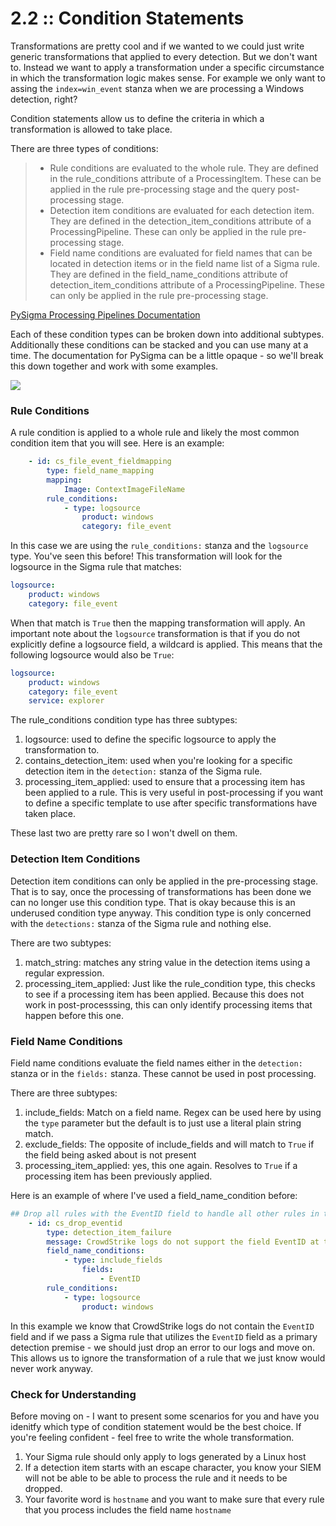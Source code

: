 # 2.2 :: Condition Statements

Transformations are pretty cool and if we wanted to we could just write generic transformations that applied to every detection. But we don't want to. Instead we want to apply a transformation under a specific circumstance in which the transformation logic makes sense. For example we only want to assing the `index=win_event` stanza when we are processing a Windows detection, right?

Condition statements allow us to define the criteria in which a transformation is allowed to take place.

There are three types of conditions:

> - Rule conditions are evaluated to the whole rule. They are defined in the rule_conditions attribute of a ProcessingItem. These can be applied in the rule pre-processing stage and the query post-processing stage.
> - Detection item conditions are evaluated for each detection item. They are defined in the detection_item_conditions attribute of a ProcessingPipeline. These can only be applied in the rule pre-processing stage.
> - Field name conditions are evaluated for field names that can be located in detection items or in the field name list of a Sigma rule. They are defined in the field_name_conditions attribute of detection_item_conditions attribute of a ProcessingPipeline. These can only be applied in the rule pre-processing stage.

[PySigma Processing Pipelines Documentation](https://sigmahq-pysigma.readthedocs.io/en/latest/Processing_Pipelines.html)

Each of these condition types can be broken down into additional subtypes. Additionally these conditions can be stacked and you can use many at a time. The documentation for PySigma can be a little opaque - so we'll break this down together and work with some examples.

![](https://github.com/The-Taggart-Institute/de-with-sigma/blob/main/Images/condition_statements.png)

### Rule Conditions

A rule condition is applied to a whole rule and likely the most common condition item that you will see. Here is an example:

```yaml
    - id: cs_file_event_fieldmapping
        type: field_name_mapping
        mapping:
            Image: ContextImageFileName
        rule_conditions:
            - type: logsource
                product: windows
                category: file_event
```
In this case we are using the `rule_conditions:` stanza and the `logsource` type. You've seen this before!    This transformation will look for the logsource in the Sigma rule that matches:
```yaml
logsource:
    product: windows
    category: file_event
```
When that match is `True` then the mapping transformation will apply. An important note about the `logsource` transformation is that if you do not explicitly define a logsource field, a wildcard is applied. This means that the following logsource would also be `True`:
```yaml
logsource:
    product: windows
    category: file_event
    service: explorer
```
The rule_conditions condition type has three subtypes:
1. logsource: used to define the specific logsource to apply the transformation to.
2. contains_detection_item: used when you're looking for a specific detection item in the `detection:` stanza of the Sigma rule.
3. processing_item_applied: used to ensure that a processing item has been applied to a rule. This is very useful in post-processing if you want to define a specific template to use after specific transformations have taken place.

These last two are pretty rare so I won't dwell on them.

### Detection Item Conditions

Detection item conditions can only be applied in the pre-processing stage. That is to say, once the processing of transformations has been done we can no longer use this condition type. That is okay because this is an underused condition type anyway. This condition type is only concerned with the `detections:` stanza of the Sigma rule and nothing else.

There are two subtypes:
1. match_string: matches any string value in the detection items using a regular expression.
2. processing_item_applied: Just like the rule_condition type, this checks to see if a processing item has been applied. Because this does not work in post-processsing, this can only identify processing items that happen before this one.

### Field Name Conditions

Field name conditions evaluate the field names either in the `detection:` stanza or in the `fields:` stanza. These cannot be used in post processing.

There are three subtypes:
1. include_fields: Match on a field name. Regex can be used here by using the `type` parameter but the default is to just use a literal plain string match.
2. exclude_fields: The opposite of include_fields and will match to `True` if the field being asked about is not present
3. processing_item_applied: yes, this one again. Resolves to `True` if a processing item has been previously applied.

Here is an example of where I've used a field_name_condition before:

```yaml
## Drop all rules with the EventID field to handle all other rules in the /builtin folder
    - id: cs_drop_eventid
        type: detection_item_failure
        message: CrowdStrike logs do not support the field EventID at this time.
        field_name_conditions:
            - type: include_fields
                fields:
                    - EventID
        rule_conditions:
            - type: logsource
                product: windows
```

In this example we know that CrowdStrike logs do not contain the `EventID` field and if we pass a Sigma rule that utilizes the `EventID` field as a primary detection premise - we should just drop an error to our logs and move on. This allows us to ignore the transformation of a rule that we just know would never work anyway.

### Check for Understanding

Before moving on - I want to present some scenarios for you and have you idenitfy which type of condition statement would be the best choice. If you're feeling confident - feel free to write the whole transformation.
1. Your Sigma rule should only apply to logs generated by a Linux host
2. If a detection item starts with an escape character, you know your SIEM will not be able to be able to process the rule and it needs to be dropped.
3. Your favorite word is `hostname` and you want to make sure that every rule that you process includes the field name `hostname`
